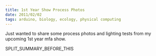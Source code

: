 ```yaml
---
title: 1st Year Show Process Photos
date: 2011/02/02
tags: arduino, biology, ecology, physical computing
---
```


Just wanted to share some process photos and lighting tests from my upcoming 1st year mfa show.

SPLIT\_SUMMARY\_BEFORE\_THIS















